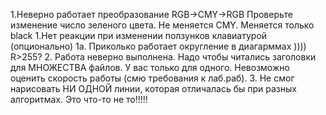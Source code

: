 1.Неверно работает преобразование RGB->CMY->RGB Проверьте изменение число зеленого цвета. Не меняется CMY. Меняется только black
1.Нет реакции при изменении ползунков клавиатурой (опционально)
1а. Приколько работает округление в диагарммах )))) R>255?
2. Работа неверно выполнена. Надо чтобы читались заголовки для МНОЖЕСТВА файлов. У вас только для одного. Невозможно оценить скорость работы (смю требования к лаб.раб).
3. Не смог нарисовать НИ ОДНОЙ линии, которая отличалась бы при разных алгоритмах. Это что-то не то!!!!!
